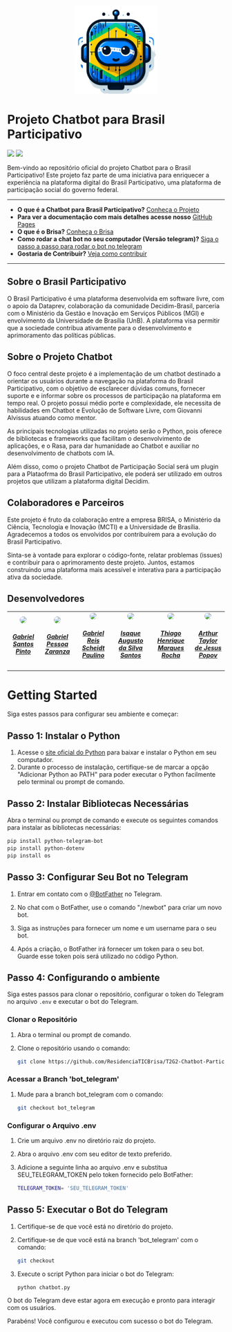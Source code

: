 
<p align="center">
  <img src="https://github.com/ResidenciaTICBrisa/T2G2-Chatbot-Participacao-Social/blob/main/site/images/rasinha_logo.jpeg" width="190" />
</p>

# Projeto Chatbot para Brasil Participativo

<!-- badges -->
<a href="https://www.gnu.org/licenses/agpl-3.0.html"><img src="https://img.shields.io/badge/licence-AGPL3-green.svg"/></a>
<a href="https://botpress.com/docs/cloud/"><img src="https://img.shields.io/badge/Botpress-v12-blue.svg"/></a>

Bem-vindo ao repositório oficial do projeto Chatbot para o Brasil Participativo! Este projeto faz parte de uma iniciativa para enriquecer a experiência na plataforma digital do Brasil Participativo, uma plataforma de participação social do governo federal.

---
<!-- Links uteis: -->
* **O que é a Chatbot para Brasil Participativo?** [Conheça o Projeto](#sobre-o-projeto-chatbot)
* **Para ver a documentação com mais detalhes acesse nosso** [GitHub Pages](https://residenciaticbrisa.github.io/T2G2-Chatbot-Participacao-Social/)
* **O que é o Brisa?** [Conheça o Brisa](https://brisa.lappis.rocks/)
* **Como rodar a chat bot no seu computador (Versão telegram)?** [Siga o passo a passo para rodar o bot no telegram](#getting-started)
* **Gostaria de Contribuir?** [Veja como contribuir](https://residenciaticbrisa.github.io/T2G2-Chatbot-Participacao-Social/Pol%C3%ADticas/CONTRIBUTING/)

---

## Sobre o Brasil Participativo

O Brasil Participativo é uma plataforma desenvolvida em software livre, com o apoio da Dataprev, colaboração da comunidade Decidim-Brasil, parceria com o Ministério da Gestão e Inovação em Serviços Públicos (MGI) e envolvimento da Universidade de Brasília (UnB). A plataforma visa permitir que a sociedade contribua ativamente para o desenvolvimento e aprimoramento das políticas públicas.

## Sobre o Projeto Chatbot

O foco central deste projeto é a implementação de um chatbot destinado a orientar os usuários durante a navegação na plataforma do Brasil Participativo, com o objetivo de esclarecer dúvidas comuns, fornecer suporte e e informar sobre os processos de participação na plataforma em tempo real. O projeto possui médio porte e complexidade, ele necessita de habilidades em Chatbot e Evolução de Software Livre, com Giovanni Alvissus atuando como mentor.

As principais tecnologias utilizadas no projeto serão o Python, pois oferece de bibliotecas e frameworks que facilitam o desenvolvimento de aplicações, e o Rasa, para dar humanidade ao Chatbot e auxiliar no desenvolvimento de chatbots com IA.

Além disso, como o projeto Chatbot de Participação Social será um plugin para a Plataofrma do Brasil Participativo, ele poderá ser utilizado em outros projetos que utilizam a plataforma digital Decidim.

## Colaboradores e Parceiros

Este projeto é fruto da colaboração entre a empresa BRISA, o Ministério da Ciência, Tecnologia e Inovação (MCTI) e a Universidade de Brasília. Agradecemos a todos os envolvidos por contribuírem para a evolução do Brasil Participativo.

Sinta-se à vontade para explorar o código-fonte, relatar problemas (issues) e contribuir para o aprimoramento deste projeto. Juntos, estamos construindo uma plataforma mais acessível e interativa para a participação ativa da sociedade.



## Desenvolvedores

<center>
<table style="margin-left: auto; margin-right: auto;">
    <tr>
        <td align="center">
            <a href="https://github.com/GabrielSPinto">
                <img style="border-radius: 50%;" src="https://avatars.githubusercontent.com/u/144184007?v=4" width="150px;"/>
                <h5 class="text-center">Gabriel Santos Pinto</h5>
            </a>
        </td>
        <td align="center">
            <a href="https://github.com/GZaranza">
                <img style="border-radius: 50%;" src="https://avatars.githubusercontent.com/u/116514986?v=4" width="150px;"/>
                <h5 class="text-center">Gabriel Pessoa Zaranza</h5>
            </a>
        </td>
        <td align="center">
            <a href="https://github.com/Gxaite">
                <img style="border-radius: 50%;" src="https://avatars.githubusercontent.com/u/111130521?v=4" width="150px;"/>
                <h5 class="text-center">Gabriel Reis Scheidt Paulino</h5>
            </a>
        </td>
        </td>
        <td align="center">
            <a href="https://github.com/seraphritt">
                <img style="border-radius: 50%;" src="https://avatars.githubusercontent.com/u/84244850?v=4" width="150px;"/>
                <h5 class="text-center">Isaque Augusto da Silva Santos</h5>
            </a>
        </td>
        <td align="center">
            <a href="https://github.com/ThiagoMarquesAeroespacial">
                <img style="border-radius: 50%;" src="https://avatars.githubusercontent.com/u/125684199?v=4" width="150px;"/>
                <h5 class="text-center">Thiago Henrique Marques Rocha</h5>
            </a>
        </td>
        <td align="center">
            <a href="https://github.com/Eruel6">
                <img style="border-radius: 50%;" src="https://avatars.githubusercontent.com/u/71983159?v=4" width="150px;"/>
                <h5 class="text-center">Arthur Taylor de Jesus Popov</h5>
            </a>
        </td>
</table>
</center>

# Getting Started

Siga estes passos para configurar seu ambiente e começar:

## Passo 1: Instalar o Python

1. Acesse o [site oficial do Python](https://www.python.org/downloads/) para baixar e instalar o Python em seu computador.
2. Durante o processo de instalação, certifique-se de marcar a opção "Adicionar Python ao PATH" para poder executar o Python facilmente pelo terminal ou prompt de comando.

## Passo 2: Instalar Bibliotecas Necessárias

Abra o terminal ou prompt de comando e execute os seguintes comandos para instalar as bibliotecas necessárias:

```bash
pip install python-telegram-bot
pip install python-dotenv
pip install os
```

## Passo 3: Configurar Seu Bot no Telegram

1. Entrar em contato com o [@BotFather](https://web.telegram.org/k/#@BotFather) no Telegram.

2. No chat com o BotFather, use o comando "/newbot" para criar um novo bot.

3. Siga as instruções para fornecer um nome e um username para o seu bot.

4. Após a criação, o BotFather irá fornecer um token para o seu bot. Guarde esse token pois será utilizado no código Python.

## Passo 4: Configurando o ambiente

Siga estes passos para clonar o repositório, configurar o token do Telegram no arquivo `.env` e executar o bot do Telegram.

### Clonar o Repositório

1. Abra o terminal ou prompt de comando.
2. Clone o repositório usando o comando:

    ```bash
    git clone https://github.com/ResidenciaTICBrisa/T2G2-Chatbot-Participacao-Social
    ```
### Acessar a Branch 'bot_telegram'

1. Mude para a branch bot_telegram com o comando:
    ```bash
    git checkout bot_telegram
    ```

### Configurar o Arquivo .env
1. Crie um arquivo .env no diretório raiz do projeto.
2. Abra o arquivo .env com seu editor de texto preferido.
3. Adicione a seguinte linha ao arquivo .env e substitua SEU_TELEGRAM_TOKEN pelo token fornecido pelo BotFather:

    ```bash
    TELEGRAM_TOKEN= 'SEU_TELEGRAM_TOKEN'
    ```

## Passo 5: Executar o Bot do Telegram
1. Certifique-se de que você está no diretório do projeto.
2. Certifique-se de que você está na branch 'bot_telegram' com o comando:

    ```bash
    git checkout
    ```
3. Execute o script Python para iniciar o bot do Telegram:
    ```bash
    python chatbot.py
    ```

O bot do Telegram deve estar agora em execução e pronto para interagir com os usuários.

Parabéns! Você configurou e executou com sucesso o bot do Telegram.
